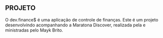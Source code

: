## PROJETO
O dev.finance$ é uma aplicação de controle de finanças. Este é um projeto desenvolvindo acompanhando a  Maratona Discover, realizada pela e ministradas pelo Mayk Brito.
